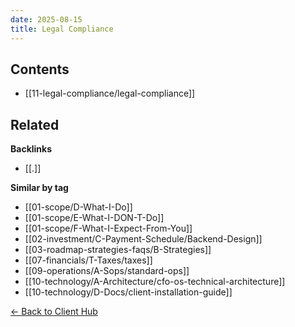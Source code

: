 ```yaml
---
date: 2025-08-15
title: Legal Compliance
---
```


<!-- AUTO-TOC:START -->

## Contents
- [[11-legal-compliance/legal-compliance]]

<!-- AUTO-TOC:END -->


<!-- RELATED:START -->

## Related
**Backlinks**
- [[.]]

**Similar by tag**
- [[01-scope/D-What-I-Do]]
- [[01-scope/E-What-I-DON-T-Do]]
- [[01-scope/F-What-I-Expect-From-You]]
- [[02-investment/C-Payment-Schedule/Backend-Design]]
- [[03-roadmap-strategies-faqs/B-Strategies]]
- [[07-financials/T-Taxes/taxes]]
- [[09-operations/A-Sops/standard-ops]]
- [[10-technology/A-Architecture/cfo-os-technical-architecture]]
- [[10-technology/D-Docs/client-installation-guide]]

<!-- RELATED:END -->






[← Back to Client Hub](https://www.builtbyrays.com/Client-Vault/portal)